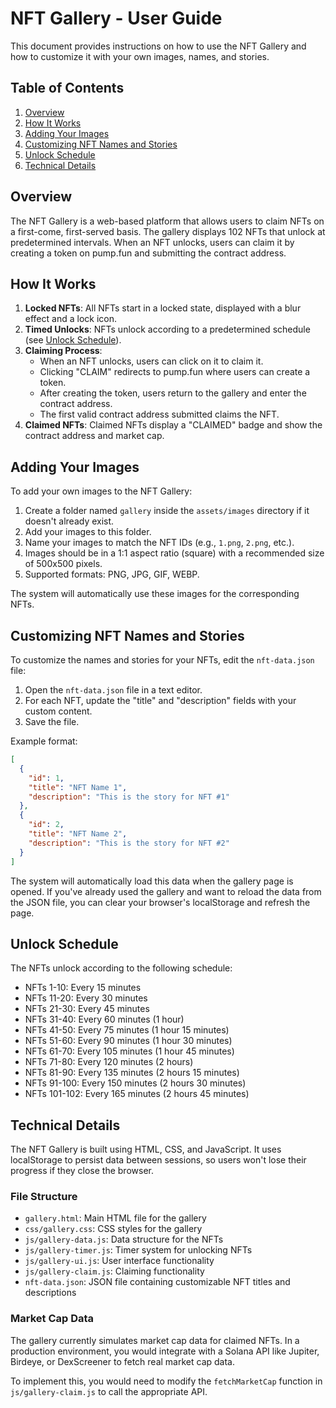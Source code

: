 # NFT Gallery - User Guide

This document provides instructions on how to use the NFT Gallery and how to customize it with your own images, names, and stories.

## Table of Contents

1. [Overview](#overview)
2. [How It Works](#how-it-works)
3. [Adding Your Images](#adding-your-images)
4. [Customizing NFT Names and Stories](#customizing-nft-names-and-stories)
5. [Unlock Schedule](#unlock-schedule)
6. [Technical Details](#technical-details)

## Overview

The NFT Gallery is a web-based platform that allows users to claim NFTs on a first-come, first-served basis. The gallery displays 102 NFTs that unlock at predetermined intervals. When an NFT unlocks, users can claim it by creating a token on pump.fun and submitting the contract address.

## How It Works

1. **Locked NFTs**: All NFTs start in a locked state, displayed with a blur effect and a lock icon.
2. **Timed Unlocks**: NFTs unlock according to a predetermined schedule (see [Unlock Schedule](#unlock-schedule)).
3. **Claiming Process**:
   - When an NFT unlocks, users can click on it to claim it.
   - Clicking "CLAIM" redirects to pump.fun where users can create a token.
   - After creating the token, users return to the gallery and enter the contract address.
   - The first valid contract address submitted claims the NFT.
4. **Claimed NFTs**: Claimed NFTs display a "CLAIMED" badge and show the contract address and market cap.

## Adding Your Images

To add your own images to the NFT Gallery:

1. Create a folder named `gallery` inside the `assets/images` directory if it doesn't already exist.
2. Add your images to this folder.
3. Name your images to match the NFT IDs (e.g., `1.png`, `2.png`, etc.).
4. Images should be in a 1:1 aspect ratio (square) with a recommended size of 500x500 pixels.
5. Supported formats: PNG, JPG, GIF, WEBP.

The system will automatically use these images for the corresponding NFTs.

## Customizing NFT Names and Stories

To customize the names and stories for your NFTs, edit the `nft-data.json` file:

1. Open the `nft-data.json` file in a text editor.
2. For each NFT, update the "title" and "description" fields with your custom content.
3. Save the file.

Example format:
```json
[
  {
    "id": 1,
    "title": "NFT Name 1",
    "description": "This is the story for NFT #1"
  },
  {
    "id": 2,
    "title": "NFT Name 2",
    "description": "This is the story for NFT #2"
  }
]
```

The system will automatically load this data when the gallery page is opened. If you've already used the gallery and want to reload the data from the JSON file, you can clear your browser's localStorage and refresh the page.

## Unlock Schedule

The NFTs unlock according to the following schedule:

- NFTs 1-10: Every 15 minutes
- NFTs 11-20: Every 30 minutes
- NFTs 21-30: Every 45 minutes
- NFTs 31-40: Every 60 minutes (1 hour)
- NFTs 41-50: Every 75 minutes (1 hour 15 minutes)
- NFTs 51-60: Every 90 minutes (1 hour 30 minutes)
- NFTs 61-70: Every 105 minutes (1 hour 45 minutes)
- NFTs 71-80: Every 120 minutes (2 hours)
- NFTs 81-90: Every 135 minutes (2 hours 15 minutes)
- NFTs 91-100: Every 150 minutes (2 hours 30 minutes)
- NFTs 101-102: Every 165 minutes (2 hours 45 minutes)

## Technical Details

The NFT Gallery is built using HTML, CSS, and JavaScript. It uses localStorage to persist data between sessions, so users won't lose their progress if they close the browser.

### File Structure

- `gallery.html`: Main HTML file for the gallery
- `css/gallery.css`: CSS styles for the gallery
- `js/gallery-data.js`: Data structure for the NFTs
- `js/gallery-timer.js`: Timer system for unlocking NFTs
- `js/gallery-ui.js`: User interface functionality
- `js/gallery-claim.js`: Claiming functionality
- `nft-data.json`: JSON file containing customizable NFT titles and descriptions

### Market Cap Data

The gallery currently simulates market cap data for claimed NFTs. In a production environment, you would integrate with a Solana API like Jupiter, Birdeye, or DexScreener to fetch real market cap data.

To implement this, you would need to modify the `fetchMarketCap` function in `js/gallery-claim.js` to call the appropriate API.
